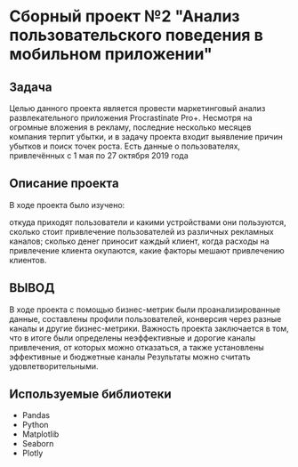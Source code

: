 ﻿# Сборный проект №2 "Анализ пользовательского поведения в мобильном приложении"

## Задача

Целью данного проекта является провести маркетинговый анализ развлекательного приложения Procrastinate Pro+. Несмотря на огромные вложения в рекламу, последние несколько месяцев компания терпит убытки, и в задачу проекта входит выявление причин убытков и поиск точек роста. Есть данные о пользователях, привлечённых с 1 мая по 27 октября 2019 года

## Описание проекта

В ходе проекта было изучено:

откуда приходят пользователи и какими устройствами они пользуются,
сколько стоит привлечение пользователей из различных рекламных каналов;
сколько денег приносит каждый клиент,
когда расходы на привлечение клиента окупаются,
какие факторы мешают привлечению клиентов.

## ВЫВОД

В ходе проекта с помощью бизнес-метрик были проанализированные данные, составлены профили пользователей, конверсия через разные каналы и другие бизнес-метрики.
Важность проекта заключается в том, что в итоге были определены неэффективные и дорогие каналы привлечения, от которых можно отказаться, а также установлены эффективные и бюджетные каналы
Результаты можно считать удовлетворительными.

## Используемые библиотеки

* Pandas
* Python
* Matplotlib
* Seaborn
* Plotly

